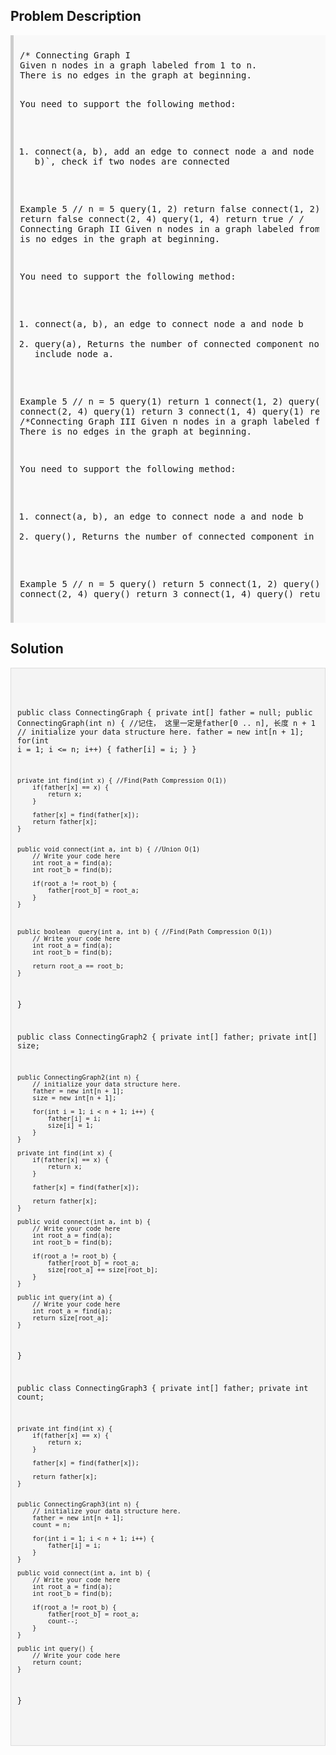 <style>
  .comment-block { background-color: #f9f9f9; padding: 10px; border-left: 5px solid #ccc; }
  .code-block { background-color: #f4f4f4; padding: 10px; border: 1px solid #ddd; }
</style>

<h2>Problem Description</h2>
<div class='comment-block'>
<pre>
/* Connecting Graph I
Given n nodes in a graph labeled from 1 to n. 
There is no edges in the graph at beginning.

You need to support the following method:
1. connect(a, b), add an edge to connect node a and node b. 2.query(a, b)`, 
check if two nodes are connected

Example
5 // n = 5
query(1, 2) return false
connect(1, 2)
query(1, 3) return false
connect(2, 4)
query(1, 4) return true
*/
/* Connecting Graph II
Given n nodes in a graph labeled from 1 to n. There is no edges in the graph at beginning.

You need to support the following method:
1. connect(a, b), an edge to connect node a and node b
2. query(a), Returns the number of connected component nodes which include node a.

Example
5 // n = 5
query(1) return 1
connect(1, 2)
query(1) return 2
connect(2, 4)
query(1) return 3
connect(1, 4)
query(1) return 3
*/
/*Connecting Graph III 
Given n nodes in a graph labeled from 1 to n. There is no edges in the graph at beginning.

You need to support the following method:
1. connect(a, b), an edge to connect node a and node b
2. query(), Returns the number of connected component in the graph

Example
5 // n = 5
query() return 5
connect(1, 2)
query() return 4
connect(2, 4)
query() return 3
connect(1, 4)
query() return 3
*/
</pre>
</div>

<h2>Solution</h2>
<div class='code-block'>
<pre><code class='language-java'>

public class ConnectingGraph { 
    private int[] father = null;
    public ConnectingGraph(int n) { //记住， 这里一定是father[0 .. n], 长度 n + 1
        // initialize your data structure here.
        father = new int[n + 1];
        for(int i = 1; i <= n; i++) {
            father[i] = i;
        }
    }

    private int find(int x) { //Find(Path Compression O(1))
        if(father[x] == x) {
            return x;
        }
        
        father[x] = find(father[x]);
        return father[x];
    }
    
    
    public void connect(int a, int b) { //Union O(1)
        // Write your code here
        int root_a = find(a);
        int root_b = find(b);
        
        if(root_a != root_b) {
            father[root_b] = root_a;
        }
    }
    
    
        
    public boolean  query(int a, int b) { //Find(Path Compression O(1))
        // Write your code here
        int root_a = find(a);
        int root_b = find(b);
        
        return root_a == root_b;
    }
}






public class ConnectingGraph2 {
    private int[] father;
    private int[] size;

    public ConnectingGraph2(int n) {
        // initialize your data structure here.
        father = new int[n + 1];
        size = new int[n + 1];
    
        for(int i = 1; i < n + 1; i++) {
            father[i] = i;
            size[i] = 1;
        }
    }
    
    private int find(int x) {
        if(father[x] == x) {
            return x;
        }
        
        father[x] = find(father[x]);
        
        return father[x];
    }

    public void connect(int a, int b) {
        // Write your code here
        int root_a = find(a);
        int root_b = find(b);
        
        if(root_a != root_b) {
            father[root_b] = root_a;
            size[root_a] += size[root_b];
        }
    }
        
    public int query(int a) {
        // Write your code here
        int root_a = find(a);
        return size[root_a];
    }
}






public class ConnectingGraph3 {
    private int[] father;
    private int count;

    private int find(int x) {
        if(father[x] == x) {
            return x;
        }
        
        father[x] = find(father[x]);
        
        return father[x];
    }
    
    
    public ConnectingGraph3(int n) {
        // initialize your data structure here.
        father = new int[n + 1];
        count = n;
        
        for(int i = 1; i < n + 1; i++) {
            father[i] = i;
        }
    }

    public void connect(int a, int b) {
        // Write your code here
        int root_a = find(a);
        int root_b = find(b);
        
        if(root_a != root_b) {
            father[root_b] = root_a;
            count--;
        }
    }
        
    public int query() {
        // Write your code here
        return count;
    }
}
















</code></pre>
</div>
